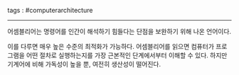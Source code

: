 tags : #computerarchitecture 

---

어셈블리어는 명령어를 인간이 해석하기 힘들다는 단점을 보완하기 위해 나온 언어이다.

이를 다루면 매우 높은 수준의 최적화가 가능하다. 어셈블리어를 읽으면 컴퓨터가 프로그램을 어떤 절차로 실행하는지를 가장 근본적인 단계에서부터 이해할 수 있다. 하지만 기계어에 비해 가독성이 높을 뿐, 여전히 생산성이 떨어진다.